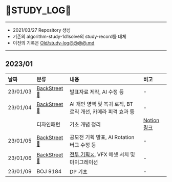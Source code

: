 # 📜STUDY_LOG📜
---
- 2021/03/27 Repository 생성
- 기존의 algorithm-study-1d1solve의 study-record를 대체
- 이전의 기록은 [Old/study-log@@@@.md](https://github.com/Oriburger/oriburger_study_log/blob/main/Old/study_log_2021.md)
---

## 2023/01

<div markdown="1">

|날짜|분류|내용|비고|
|:----|:----|:----|:----|
|23/01/03|[BackStreet🌆](https://github.com/Oriburger/problem_solving_1w3solve)|발표자료 제작, AI 수정 등|-|
|23/01/04|[BackStreet🌆](https://github.com/Oriburger/problem_solving_1w3solve)|AI 개인 영역 및 복귀 로직, BT 로직 개선, 카메라 피격 효과 등|-|
||디자인패턴|기초 개념 정리|[Notion 링크](https://oriburger.notion.site/d26ac58c56f4463da579fab61b3d3355)|
|23/01/05|[BackStreet🌆](https://github.com/Oriburger/problem_solving_1w3solve)|공모전 기획 발표, AI Rotation 버그 수정 등|-|
|23/01/06|[BackStreet🌆](https://github.com/Oriburger/problem_solving_1w3solve)|[전투 기획⚔️](https://shadowed-peanut-70c.notion.site/d9bde4ad71404f7db98729d9d7aa1984), VFX 에셋 서치 및 마이그레이션|-|
|23/01/09|BOJ 9184|DP 기초|-|

</div>

<!--

- 📔📚📙📘📗📒📃📜📄📑

-->
